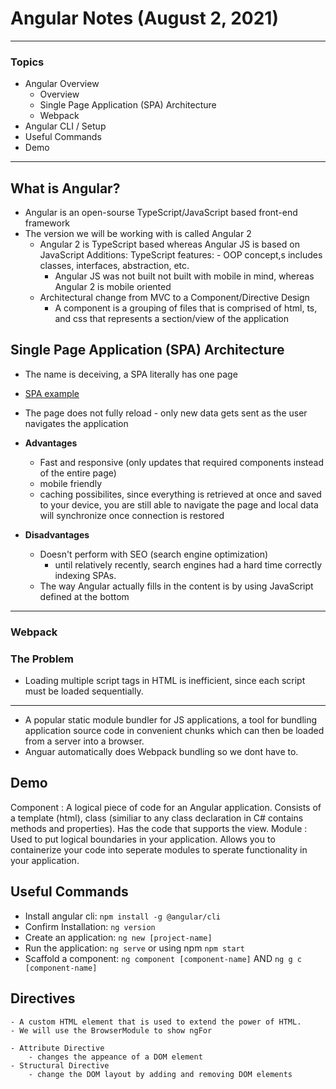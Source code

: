 # Angular Notes (August 2, 2021)
---

### Topics
- Angular Overview
    - Overview
    - Single Page Application (SPA) Architecture
    - Webpack
- Angular CLI / Setup
- Useful Commands
- Demo
---

## What is Angular?
- Angular is an open-sourse TypeScript/JavaScript based front-end framework
- The version we will be working with is called Angular 2
    - Angular 2 is TypeScript based whereas Angular JS is based on JavaScript
    Additions:
        TypeScript features:
            - OOP concept,s includes classes, interfaces, abstraction, etc.
        - Angular JS was not built not built with mobile in mind, whereas Angular 2 is mobile oriented
    - Architectural change from MVC to a Component/Directive Design 
        - A component is a grouping of files that is comprised of html, ts, and css that represents a section/view of the application

## Single Page Application (SPA) Architecture 

- The name is deceiving, a SPA literally has one page 
- [SPA example](https://angular-university.io)
- The page does not fully reload - only new data gets sent as the user navigates the application

- **Advantages**
    - Fast and responsive (only updates that required components instead of the entire page)
    - mobile friendly 
    - caching possibilites, since everything is retrieved at once and saved to your device, you are still able to navigate the page and local data will synchronize once connection is restored

- **Disadvantages**
    - Doesn't perform with SEO (search engine optimization)
        - until relatively recently, search engines had a hard time correctly indexing SPAs. 
    - The way Angular actually fills in the content is by using JavaScript defined at the bottom
---
### Webpack
### The Problem
- Loading multiple script tags in HTML is inefficient, since each script must be loaded sequentially.
---
- A popular static module bundler for JS applications, a tool for bundling application source code in convenient chunks which can then be loaded from a server into a browser.
- Anguar automatically does Webpack bundling so we dont have to.

## Demo

Component
    : A logical piece of code for an Angular application. Consists of a template (html), class (similiar to any class declaration in C# contains methods and properties). Has the code that supports the view. 
Module
    : Used to put logical boundaries in your application. Allows you to containerize your code into seperate modules to sperate functionality in your application. 


## Useful Commands
 - Install angular cli: `npm install -g @angular/cli`
 - Confirm Installation: `ng version`
 - Create an application: `ng new [project-name]`
 - Run the application: `ng serve` or using npm `npm start`
 - Scaffold a component: `ng component [component-name]` AND `ng g c [component-name]`


 ## Directives 
    
    - A custom HTML element that is used to extend the power of HTML.
    - We will use the BrowserModule to show ngFor

    - Attribute Directive
        - changes the appeance of a DOM element
    - Structural Directive
        - change the DOM layout by adding and removing DOM elements 